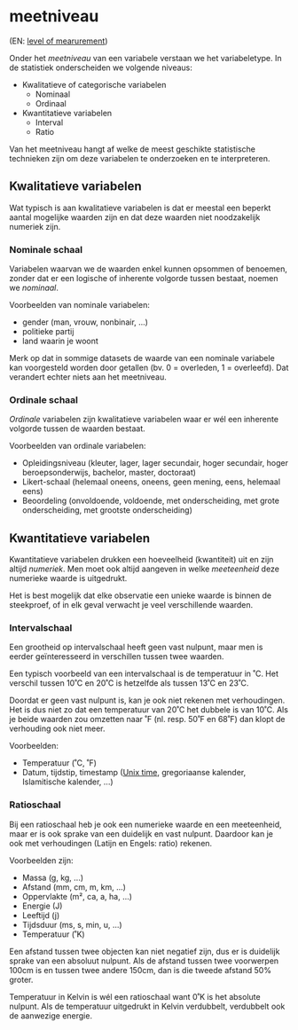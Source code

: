 # meetniveau

(EN: [level of mearurement](../en/level-of-measurement.md))

Onder het *meetniveau* van een variabele verstaan we het variabeletype. In de statistiek onderscheiden we volgende niveaus:

- Kwalitatieve of categorische variabelen
    - Nominaal
    - Ordinaal
- Kwantitatieve variabelen
    - Interval
    - Ratio

Van het meetniveau hangt af welke de meest geschikte statistische technieken zijn om deze variabelen te onderzoeken en te interpreteren.

## Kwalitatieve variabelen

Wat typisch is aan kwalitatieve variabelen is dat er meestal een beperkt aantal mogelijke waarden zijn en dat deze waarden niet noodzakelijk numeriek zijn.

### Nominale schaal

Variabelen waarvan we de waarden enkel kunnen opsommen of benoemen, zonder dat er een logische of inherente volgorde tussen bestaat, noemen we *nominaal*.

Voorbeelden van nominale variabelen:

- gender (man, vrouw, nonbinair, ...)
- politieke partij
- land waarin je woont

Merk op dat in sommige datasets de waarde van een nominale variabele kan voorgesteld worden door getallen (bv. 0 = overleden, 1 = overleefd). Dat verandert echter niets aan het meetniveau.

### Ordinale schaal

*Ordinale* variabelen zijn kwalitatieve variabelen waar er wél een inherente volgorde tussen de waarden bestaat.

Voorbeelden van ordinale variabelen:

- Opleidingsniveau (kleuter, lager, lager secundair, hoger secundair, hoger beroepsonderwijs, bachelor, master, doctoraat)
- Likert-schaal (helemaal oneens, oneens, geen mening, eens, helemaal eens)
- Beoordeling (onvoldoende, voldoende, met onderscheiding, met grote onderscheiding, met grootste onderscheiding)

## Kwantitatieve variabelen

Kwantitatieve variabelen drukken een hoeveelheid (kwantiteit) uit en zijn altijd *numeriek*. Men moet ook altijd aangeven in welke *meeteenheid* deze numerieke waarde is uitgedrukt.

Het is best mogelijk dat elke observatie een unieke waarde is binnen de steekproef, of in elk geval verwacht je veel verschillende waarden.

### Intervalschaal

Een grootheid op intervalschaal heeft geen vast nulpunt, maar men is eerder geïnteresseerd in verschillen tussen twee waarden.

Een typisch voorbeeld van een intervalschaal is de temperatuur in ˚C. Het verschil tussen 10˚C en 20˚C is hetzelfde als tussen 13˚C en 23˚C.

Doordat er geen vast nulpunt is, kan je ook niet rekenen met verhoudingen. Het is dus niet zo dat een temperatuur van 20˚C het dubbele is van 10˚C. Als je beide waarden zou omzetten naar ˚F (nl. resp. 50˚F en 68˚F) dan klopt de verhouding ook niet meer.

Voorbeelden:

- Temperatuur (˚C, ˚F)
- Datum, tijdstip, timestamp ([Unix time](https://en.wikipedia.org/wiki/Unix_time), gregoriaanse kalender, Islamitische kalender, ...)

### Ratioschaal

Bij een ratioschaal heb je ook een numerieke waarde en een meeteenheid, maar er is ook sprake van een duidelijk en vast nulpunt. Daardoor kan je ook met verhoudingen (Latijn en Engels: ratio) rekenen.

Voorbeelden zijn:

- Massa (g, kg, ...)
- Afstand (mm, cm, m, km, ...)
- Oppervlakte (m², ca, a, ha, ...)
- Energie (J)
- Leeftijd (j)
- Tijdsduur (ms, s, min, u, ...)
- Temperatuur (˚K)

Een afstand tussen twee objecten kan niet negatief zijn, dus er is duidelijk sprake van een absoluut nulpunt. Als de afstand tussen twee voorwerpen 100cm is en tussen twee andere 150cm, dan is die tweede afstand 50% groter.

Temperatuur in Kelvin is wél een ratioschaal want 0˚K is het absolute nulpunt. Als de temperatuur uitgedrukt in Kelvin verdubbelt, verdubbelt ook de aanwezige energie.
